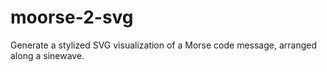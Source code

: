 # moorse-2-svg
Generate a stylized SVG visualization of a Morse code message, arranged along a sinewave.
